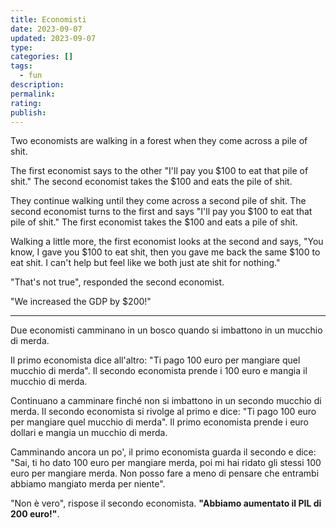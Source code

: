 ```yaml
---
title: Economisti
date: 2023-09-07
updated: 2023-09-07
type: 
categories: []
tags:
  - fun
description: 
permalink: 
rating: 
publish: 
---
```


Two economists are walking in a forest when they come across a pile of shit.

The first economist says to the other "I'll pay you $100 to eat that pile of shit." The second economist takes the $100 and eats the pile of shit.

They continue walking until they come across a second pile of shit. The second economist turns to the first and says "I'll pay you $100 to eat that pile of shit." The first economist takes the $100 and eats a pile of shit.

Walking a little more, the first economist looks at the second and says, "You know, I gave you $100 to eat shit, then you gave me back the same $100 to eat shit. I can't help but feel like we both just ate shit for nothing."

"That's not true", responded the second economist.

"We increased the GDP by $200!"

---

Due economisti camminano in un bosco quando si imbattono in un mucchio di merda.

Il primo economista dice all'altro: "Ti pago 100 euro per mangiare quel mucchio di merda". Il secondo economista prende i 100 euro e mangia il mucchio di merda.

Continuano a camminare finché non si imbattono in un secondo mucchio di merda. Il secondo economista si rivolge al primo e dice: "Ti pago 100 euro per mangiare quel mucchio di merda". Il primo economista prende i euro dollari e mangia un mucchio di merda.

Camminando ancora un po', il primo economista guarda il secondo e dice: "Sai, ti ho dato 100 euro per mangiare merda, poi mi hai ridato gli stessi 100 euro per mangiare merda. Non posso fare a meno di pensare che entrambi abbiamo mangiato merda per niente".

"Non è vero", rispose il secondo economista. **"Abbiamo aumentato il PIL di 200 euro!"**.